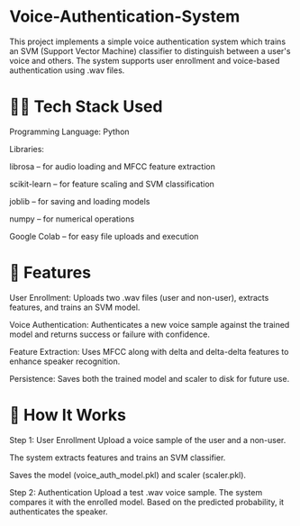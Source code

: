 # Voice-Authentication-System
This project implements a simple voice authentication system which trains an SVM (Support Vector Machine) classifier to distinguish between a user's voice and others. The system supports user enrollment and voice-based authentication using .wav files.

# 🧑‍💻 Tech Stack Used
Programming Language: Python

Libraries:

librosa – for audio loading and MFCC feature extraction

scikit-learn – for feature scaling and SVM classification

joblib – for saving and loading models

numpy – for numerical operations

Google Colab – for easy file uploads and execution

# 🚀 Features
User Enrollment:
Uploads two .wav files (user and non-user), extracts features, and trains an SVM model.

Voice Authentication:
Authenticates a new voice sample against the trained model and returns success or failure with confidence.

Feature Extraction:
Uses MFCC along with delta and delta-delta features to enhance speaker recognition.

Persistence:
Saves both the trained model and scaler to disk for future use.

# 🔧 How It Works
Step 1: User Enrollment
Upload a voice sample of the user and a non-user.

The system extracts features and trains an SVM classifier.

Saves the model (voice_auth_model.pkl) and scaler (scaler.pkl).

Step 2: Authentication
Upload a test .wav voice sample.
The system compares it with the enrolled model.
Based on the predicted probability, it authenticates the speaker.
